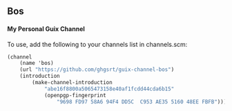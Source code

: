 ## Bos
#### My Personal Guix Channel

To use, add the following to your channels list in channels.scm:
```scheme
(channel
    (name 'bos)
    (url "https://github.com/ghgsrt/guix-channel-bos")
    (introduction
        (make-channel-introduction
            "abe16f8800a5065473158e40af1fcdd44cda6b15"
            (openpgp-fingerprint
                "9698 FD97 58A6 94F4 DD5C  C953 AE35 5160 48EE FBFB"))))
```

